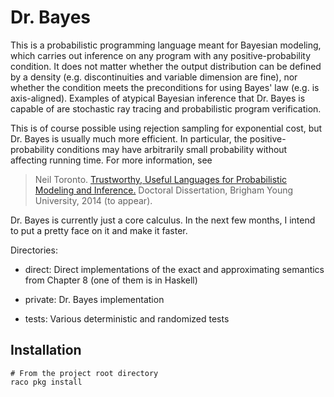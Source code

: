 Dr. Bayes
=========
This is a probabilistic programming language meant for Bayesian modeling, which carries out inference on any program with any positive-probability condition. It does not matter whether the output distribution can be defined by a density (e.g. discontinuities and variable dimension are fine), nor whether the condition meets the preconditions for using Bayes' law (e.g. is axis-aligned). Examples of atypical Bayesian inference that Dr. Bayes is capable of are stochastic ray tracing and probabilistic program verification.

This is of course possible using rejection sampling for exponential cost, but Dr. Bayes is usually much more efficient. In particular, the positive-probability conditions may have arbitrarily small probability without affecting running time. For more information, see

> Neil Toronto. [Trustworthy, Useful Languages for Probabilistic Modeling and Inference.](http://www.cs.umd.edu/~ntoronto/papers/toronto-2014diss.pdf) Doctoral Dissertation, Brigham Young University, 2014 (to appear).

Dr. Bayes is currently just a core calculus. In the next few months, I intend to put a pretty face on it and make it faster.

Directories:

 * direct: Direct implementations of the exact and approximating semantics from Chapter 8 (one of them is in Haskell)
 
 * private: Dr. Bayes implementation
 
 * tests: Various deterministic and randomized tests

## Installation
```
# From the project root directory
raco pkg install
```
